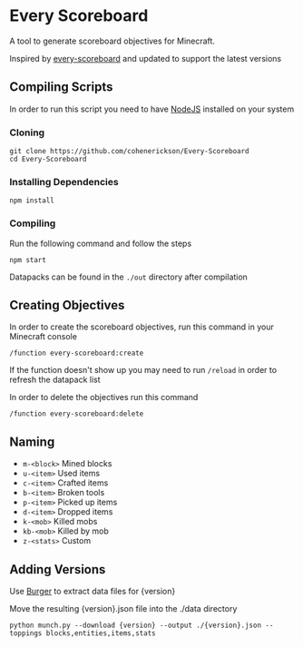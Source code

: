 # Every Scoreboard

A tool to generate scoreboard objectives for Minecraft.

Inspired by [every-scoreboard](https://github.com/samipourquoi/every-scoreboard) and updated to support the latest versions

## Compiling Scripts

In order to run this script you need to have [NodeJS](https://nodejs.org/) installed on your system

### Cloning

```shell
git clone https://github.com/cohenerickson/Every-Scoreboard
cd Every-Scoreboard
```

### Installing Dependencies

```shell
npm install
```

### Compiling

Run the following command and follow the steps

```shell
npm start
```

Datapacks can be found in the `./out` directory after compilation

## Creating Objectives

In order to create the scoreboard objectives, run this command in your Minecraft console

```
/function every-scoreboard:create
```

If the function doesn't show up you may need to run `/reload` in order to refresh the datapack list

In order to delete the objectives run this command

```
/function every-scoreboard:delete
```

## Naming

- `m-<block>` Mined blocks
- `u-<item>` Used items
- `c-<item>` Crafted items
- `b-<item>` Broken tools
- `p-<item>` Picked up items
- `d-<item>` Dropped items
- `k-<mob>` Killed mobs
- `kb-<mob>` Killed by mob
- `z-<stats>` Custom

## Adding Versions

Use [Burger](https://github.com/Pokechu22/Burger) to extract data files for {version}

Move the resulting {version}.json file into the ./data directory

```shell
python munch.py --download {version} --output ./{version}.json --toppings blocks,entities,items,stats
```
